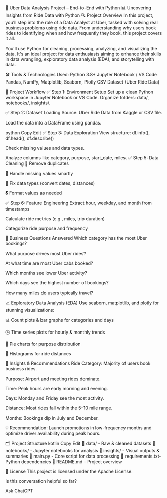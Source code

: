 🚖 Uber Data Analysis Project – End-to-End with Python
📊 Uncovering Insights from Ride Data with Python
🔍 Project Overview
In this project, you’ll step into the role of a Data Analyst at Uber, tasked with solving real business problems using ride data. From understanding why users book rides to identifying when and how frequently they book, this project covers it all.

You'll use Python for cleaning, processing, analyzing, and visualizing the data. It's an ideal project for data enthusiasts aiming to enhance their skills in data wrangling, exploratory data analysis (EDA), and storytelling with data.

🛠️ Tools & Technologies Used:
Python 3.8+
Jupyter Notebook / VS Code
Pandas, NumPy, Matplotlib, Seaborn, Plotly
CSV Dataset (Uber Ride Data)

🧩 Project Workflow
✅ Step 1: Environment Setup
Set up a clean Python workspace in Jupyter Notebook or VS Code. Organize folders: data/, notebooks/, insights/.

✅ Step 2: Dataset Loading
Source: Uber Ride Data from Kaggle or CSV file.

Load the data into a DataFrame using pandas.

python
Copy
Edit
✅ Step 3: Data Exploration
View structure: df.info(), df.head(), df.describe()

Check missing values and data types.

Analyze columns like category, purpose, start_date, miles.
✅ Step 5: Data Cleaning
🧹 Remove duplicates

🚫 Handle missing values smartly

🧮 Fix data types (convert dates, distances)

💲 Format values as needed

✅ Step 6: Feature Engineering
Extract hour, weekday, and month from timestamps

Calculate ride metrics (e.g., miles, trip duration)

Categorize ride purpose and frequency

📌 Business Questions Answered
Which category has the most Uber bookings?

What purpose drives most Uber rides?

At what time are most Uber cabs booked?

Which months see lower Uber activity?

Which days see the highest number of bookings?

How many miles do users typically travel?

📈 Exploratory Data Analysis (EDA)
Use seaborn, matplotlib, and plotly for stunning visualizations:

📊 Count plots & bar graphs for categories and days

🕒 Time series plots for hourly & monthly trends

📍 Pie charts for purpose distribution

📐 Histograms for ride distances

🧠 Insights & Recommendations
Ride Category: Majority of users book business rides.

Purpose: Airport and meeting rides dominate.

Time: Peak hours are early morning and evening.

Days: Monday and Friday see the most activity.

Distance: Most rides fall within the 5–10 mile range.

Months: Bookings dip in July and December.

💡 Recommendation: Launch promotions in low-frequency months and optimize driver availability during peak hours.

🗂 Project Structure
kotlin
Copy
Edit
📁 data/           - Raw & cleaned datasets
📁 notebooks/      - Jupyter notebooks for analysis
📁 insights/       - Visual outputs & summaries
📄 main.py         - Core script for data processing
📄 requirements.txt- Python dependencies
📄 README.md       - Project overview



📜 License
This project is licensed under the Apache License.










Is this conversation helpful so far?




Ask ChatGPT



